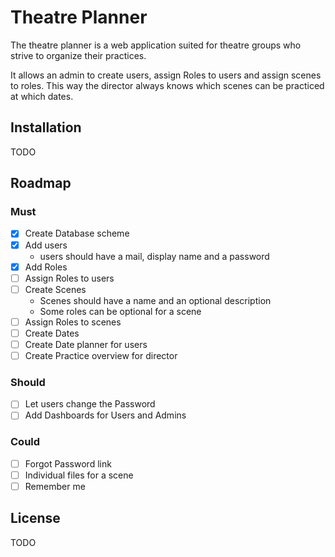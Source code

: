 # Theatre Planner
The theatre planner is a web application suited for theatre groups who strive to organize their practices.

It allows an admin to create users, assign Roles to users and assign scenes to roles. This way the director always knows which scenes can be practiced at which dates.

## Installation

TODO

## Roadmap
### Must
- [x] Create Database scheme
- [x] Add users
  - users should have a mail, display name and a password
- [x] Add Roles
- [ ] Assign Roles to users
- [ ] Create Scenes
  - Scenes should have a name and an optional description
  - Some roles can be optional for a scene
- [ ] Assign Roles to scenes
- [ ] Create Dates
- [ ] Create Date planner for users
- [ ] Create Practice overview for director

### Should
- [ ] Let users change the Password
- [ ] Add Dashboards for Users and Admins

### Could
- [ ] Forgot Password link
- [ ] Individual files for a scene
- [ ] Remember me

## License

TODO